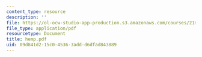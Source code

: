 ```yaml
---
content_type: resource
description: ''
file: https://ol-ocw-studio-app-production.s3.amazonaws.com/courses/21m-735-technical-design-scenery-mechanisms-and-special-effects-spring-2004/09d841d215c045363addd6dfad843889_hemp.pdf
file_type: application/pdf
resourcetype: Document
title: hemp.pdf
uid: 09d841d2-15c0-4536-3add-d6dfad843889
---
```

